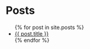 # Posts
<ul>
  {% for post in site.posts %}
    <li>
      <a href="{{ post.url | prepend:site.baseurl  }}">{{ post.title }}</a>
    </li>
  {% endfor %}
</ul>


